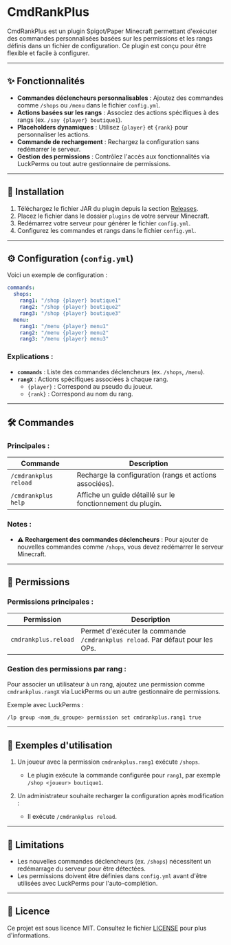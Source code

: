 # CmdRankPlus

CmdRankPlus est un plugin Spigot/Paper Minecraft permettant d'exécuter des commandes personnalisées basées sur les permissions et les rangs définis dans un fichier de configuration. Ce plugin est conçu pour être flexible et facile à configurer.

---

## ✨ Fonctionnalités

- **Commandes déclencheurs personnalisables** : Ajoutez des commandes comme `/shops` ou `/menu` dans le fichier `config.yml`.
- **Actions basées sur les rangs** : Associez des actions spécifiques à des rangs (ex. `/say {player} boutique1`).
- **Placeholders dynamiques** : Utilisez `{player}` et `{rank}` pour personnaliser les actions.
- **Commande de rechargement** : Rechargez la configuration sans redémarrer le serveur.
- **Gestion des permissions** : Contrôlez l'accès aux fonctionnalités via LuckPerms ou tout autre gestionnaire de permissions.

---

## 📂 Installation

1. Téléchargez le fichier JAR du plugin depuis la section [Releases](#).
2. Placez le fichier dans le dossier `plugins` de votre serveur Minecraft.
3. Redémarrez votre serveur pour générer le fichier `config.yml`.
4. Configurez les commandes et rangs dans le fichier `config.yml`.

---

## ⚙️ Configuration (`config.yml`)

Voici un exemple de configuration :

```yaml
commands:
  shops:
    rang1: "/shop {player} boutique1"
    rang2: "/shop {player} boutique2"
    rang3: "/shop {player} boutique3"
  menu:
    rang1: "/menu {player} menu1"
    rang2: "/menu {player} menu2"
    rang3: "/menu {player} menu3"
```

### Explications :
- **`commands`** : Liste des commandes déclencheurs (ex. `/shops`, `/menu`).
- **`rangX`** : Actions spécifiques associées à chaque rang.
  - `{player}` : Correspond au pseudo du joueur.
  - `{rank}` : Correspond au nom du rang.

---

## 🛠️ Commandes

### Principales :
| Commande               | Description                                                                 |
|------------------------|-----------------------------------------------------------------------------|
| `/cmdrankplus reload`  | Recharge la configuration (rangs et actions associées).                     |
| `/cmdrankplus help`    | Affiche un guide détaillé sur le fonctionnement du plugin.                  |

### Notes :
- **⚠ Rechargement des commandes déclencheurs** : Pour ajouter de nouvelles commandes comme `/shops`, vous devez redémarrer le serveur Minecraft.

---

## 🔑 Permissions

### Permissions principales :
| Permission             | Description                                                                 |
|------------------------|-----------------------------------------------------------------------------|
| `cmdrankplus.reload`   | Permet d'exécuter la commande `/cmdrankplus reload`. Par défaut pour les OPs.|

### Gestion des permissions par rang :
Pour associer un utilisateur à un rang, ajoutez une permission comme `cmdrankplus.rangX` via LuckPerms ou un autre gestionnaire de permissions.

Exemple avec LuckPerms :
```bash
/lp group <nom_du_groupe> permission set cmdrankplus.rang1 true
```

---

## 📝 Exemples d'utilisation

1. Un joueur avec la permission `cmdrankplus.rang1` exécute `/shops`.
   - Le plugin exécute la commande configurée pour `rang1`, par exemple `/shop <joueur> boutique1`.

2. Un administrateur souhaite recharger la configuration après modification :
   - Il exécute `/cmdrankplus reload`.

---

## 🛑 Limitations

- Les nouvelles commandes déclencheurs (ex. `/shops`) nécessitent un redémarrage du serveur pour être détectées.
- Les permissions doivent être définies dans `config.yml` avant d'être utilisées avec LuckPerms pour l'auto-complétion.

---

## 📄 Licence

Ce projet est sous licence MIT. Consultez le fichier [LICENSE](LICENSE) pour plus d'informations.
